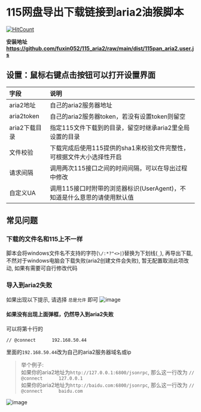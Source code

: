 # 115网盘导出下载链接到aria2油猴脚本

[![HitCount](https://hits.dwyl.com/fuxin052/115_aria2.svg?style=flat-square)](http://hits.dwyl.com/fuxin052/115_aria2)

**安装地址 https://github.com/fuxin052/115_aria2/raw/main/dist/115pan_aria2.user.js**

## 设置：鼠标右键点击按钮可以打开设置界面

|字段|说明|
|:----|:----|
|aria2地址|自己的aria2服务器地址|
|aria2token|自己的aria2服务器token，若没有设置token则留空|
|aria2下载目录|指定115文件下载到的目录，留空时继承aria2里全局设置的目录|
|文件校验| 下载完成后使用115提供的sha1来校验文件完整性，可根据文件大小选择性开启|
|请求间隔|调用两次115接口之间的时间间隔，可以在导出过程中修改|
|自定义UA|调用115接口时附带的浏览器标识(UserAgent)，不知道是什么意思的请使用默认值|
## 常见问题

### 下载的文件名和115上不一样

脚本会将windows文件名不支持的字符(`\/:*?"<>|`)替换为下划线(`_`), 再导出下载, 不然对于windows电脑会下载失败(aria2创建文件会失败), 暂无配置取消此项改动, 如果有需要可自行修改代码

### 导入到aria2失败

如果出现以下提示, 请选择 `总是允许` 即可
![image](https://user-images.githubusercontent.com/46592199/213325190-0b1df296-a53d-4dc2-9411-cdaeba670576.png)

#### 如果没有出现上面弹框，仍然导入到aria2失败
可以将第十行的
```
// @connect      192.168.50.44
```
里面的`192.168.50.44`改为自己的aria2服务器域名或ip

> 举个例子:<br/>
> 如果你的aria2地址为`http://127.0.0.1:6800/jsonrpc`, 那么这一行改为 `// @connect      127.0.0.1`<br/>
> 如果你的aria2地址为`http://baidu.com:6800/jsonrpc`, 那么这一行改为 `// @connect      baidu.com`

![image](https://user-images.githubusercontent.com/46592199/213326074-0fc06090-888d-4d27-9158-bb6cba4cfb39.png)




